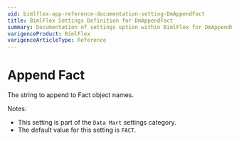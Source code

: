 ```yaml
---
uid: bimlflex-app-reference-documentation-setting-DmAppendFact
title: BimlFlex Settings Definition for DmAppendFact
summary: Documentation of settings option within BimlFlex for DmAppendFact
varigenceProduct: BimlFlex
varigenceArticleType: Reference
---
```


# Append Fact

The string to append to Fact object names.

Notes:
* This setting is part of the `Data Mart` settings category.
* The default value for this setting is `FACT`.